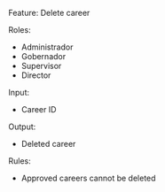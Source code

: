 Feature: Delete career

Roles:
- Administrador
- Gobernador
- Supervisor
- Director

Input:
- Career ID

Output:
- Deleted career

Rules:
- Approved careers cannot be deleted
